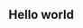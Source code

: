 ## Hello world

<!--
**broreallycouldntwin/broreallycouldntwin** is a ✨ _special_ ✨ repository because its `README.md` (this file) appears on your GitHub profile.

Here are some ideas to get you started:


